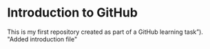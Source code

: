 # Introduction to GitHub

This is my first repository created as part of a GitHub learning task”).
"Added introduction file"
